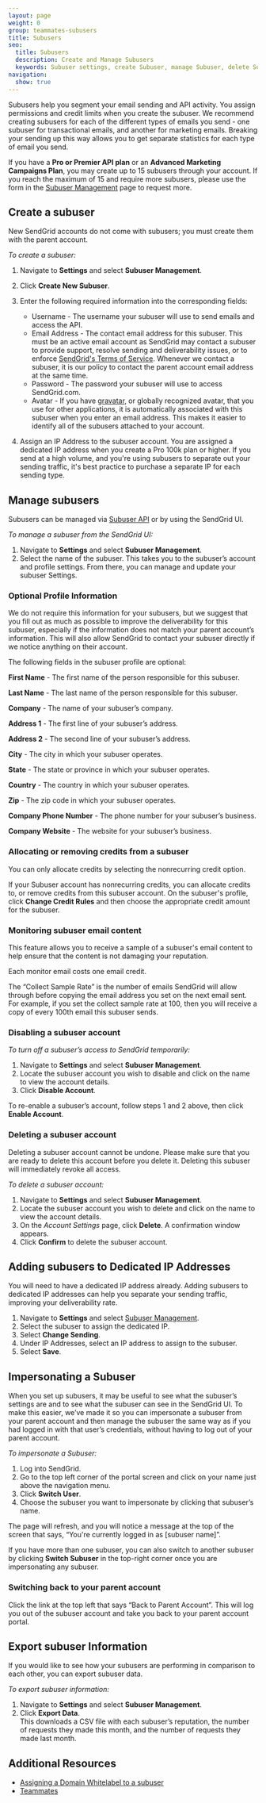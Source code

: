 ```yaml
---
layout: page
weight: 0
group: teammates-subusers
title: Subusers
seo:
  title: Subusers
  description: Create and Manage Subusers
  keywords: Subuser settings, create Subuser, manage Subuser, delete Subuser
navigation:
  show: true
---
```


Subusers help you segment your email sending and API activity. You assign permissions and credit limits when you create the subuser. We recommend creating subusers for each of the different types of emails you send - one subuser for transactional emails, and another for marketing emails. Breaking your sending up this way allows you to get separate statistics for each type of email you send.

<call-out>

If you have a **Pro or Premier API plan** or an **Advanced Marketing Campaigns Plan**, you may create up to 15 subusers through your account. If you reach the maximum of 15 and require more subusers, please use the form in the [Subuser Management](https://app.sendgrid.com/settings/subusers) page to request more.

</call-out>

##     Create a subuser

New SendGrid accounts do not come with subusers; you must create them with the parent account.

*To create a subuser:*

1. Navigate to **Settings** and select **Subuser Management**.
1. Click **Create New Subuser**.
1. Enter the following required information into the corresponding fields:
    * Username - The username your subuser will use to send emails and access the API.
    * Email Address - The contact email address for this subuser. This must be an active email account as SendGrid may contact a subuser to provide support, resolve sending and deliverability issues, or to enforce [SendGrid's Terms of Service](https://sendgrid.com/policies/tos/). Whenever we contact a subuser, it is our policy to contact the parent account email address at the same time.
    * Password - The password your subuser will use to access SendGrid.com.
    * Avatar - If you have [gravatar](http://gravatar.com), or globally recognized avatar, that you use for other applications, it is automatically associated with this subuser when you enter an email address. This makes it easier to identify all of the subusers attached to your account.


4. Assign an IP Address to the subuser account.
  You are assigned a dedicated IP address when you create a Pro 100k plan or higher. If you send at a high volume, and you're using subusers to separate out your sending traffic, it's best practice to purchase a separate IP for each sending type.

##     Manage subusers

Subusers can be managed via [Subuser API](https://sendgrid.api-docs.io/v3.0/Subusers-api) or by using the SendGrid UI.

*To manage a subuser from the SendGrid UI:*

1. Navigate to **Settings** and select **Subuser Management**.
1. Select the name of the subuser. This takes you to the subuser’s account and profile settings. From there, you can manage and update your subuser Settings.

###     Optional Profile Information

We do not require this information for your subusers, but we suggest that you fill out as much as possible to improve the deliverability for this subuser, especially if the information does not match your parent account’s information. This will also allow SendGrid to contact your subuser directly if we notice anything on their account.

The following fields in the subuser profile are optional:

**First Name** - The first name of the person responsible for this subuser.

**Last Name** - The last name of the person responsible for this subuser.

**Company** - The name of your subuser’s company.

**Address 1** - The first line of your subuser’s address.

**Address 2** - The second line of your subuser’s address.

**City** - The city in which your subuser operates.

**State** - The state or province in which your subuser operates.

**Country** - The country in which your subuser operates.

**Zip** - The zip code in which your subuser operates.

**Company Phone Number** - The phone number for your subuser’s business.

**Company Website** - The website for your subuser’s business.

###     Allocating or removing credits from a subuser

<call-out type="warning">

You can only allocate credits by selecting the nonrecurring credit option.

</call-out>

If your Subuser account has nonrecurring credits, you can allocate credits to, or remove credits from this subuser account. On the subuser's profile, click **Change Credit Rules** and then choose the appropriate credit amount for the subuser.

###     Monitoring subuser email content

This feature allows you to receive a sample of a subuser's email content to help ensure that the content is not damaging your reputation.

<call-out type="warning">

Each monitor email costs one email credit.

</call-out>

The “Collect Sample Rate” is the number of emails SendGrid will allow through before copying the email address you set on the next email sent. For example, if you set the collect sample rate at 100, then you will receive a copy of every 100th email this subuser sends.

###     Disabling a subuser account

*To turn off a subuser’s access to SendGrid temporarily:*

1. Navigate to **Settings** and select **Subuser Management**.
1. Locate the subuser account you wish to disable and click on the name to view the account details.
1. Click **Disable Account**.

To re-enable a subuser’s account, follow steps 1 and 2 above, then click **Enable Account**.

###     Deleting a subuser account

<call-out type="warning">

Deleting a subuser account cannot be undone. Please make sure that you are ready to delete this account before you delete it. Deleting this subuser will immediately revoke all access.

</call-out>

*To delete a subuser account:*

1. Navigate to **Settings** and select **Subuser Management**.
1. Locate the subuser account you wish to delete and click on the name to view the account details.
1. On the *Account Settings* page, click **Delete**.
   A confirmation window appears.
1. Click **Confirm** to delete the subuser account.

## Adding subusers to Dedicated IP Addresses

You will need to have a dedicated IP address already. Adding subusers to dedicated IP addresses can help you separate your sending traffic, improving your deliverability rate. 

1. Navigate to **Settings** and select [Subuser Management](https://app.sendgrid.com/settings/subusers).
1. Select the subuser to assign the dedicated IP.
1. Select **Change Sending**.
1. Under IP Addresses, select an IP address to assign to the subuser.
1. Select **Save**.

##     Impersonating a Subuser

When you set up subusers, it may be useful to see what the subuser’s settings are and to see what the subuser can see in the SendGrid UI.
To make this easier, we’ve made it so you can impersonate a subuser from your parent account and then manage the subuser the same way as if you had logged in with that user’s credentials, without having to log out of your parent account.

*To impersonate a Subuser:*

1. Log into SendGrid.
2. Go to the top left corner of the portal screen and click on your name just above the navigation menu.
3. Click **Switch User**.
4. Choose the subuser you want to impersonate by clicking that subuser’s name.

The page will refresh, and you will notice a message at the top of the screen that says, “You're currently logged in as [subuser name]”.

If you have more than one subuser, you can also switch to another subuser by clicking **Switch Subuser** in the top-right corner once you are impersonating any subuser.

###     Switching back to your parent account

Click the link at the top left that says “Back to Parent Account”. This will log you out of the subuser account and take you back to your parent account portal.

##     Export subuser Information

If you would like to see how your subusers are performing in comparison to each other, you can export subuser data.

*To export subuser information:*

1. Navigate to **Settings** and select **Subuser Management**.
1. Click **Export Data**.
 <br>This downloads a CSV file with each subuser’s reputation, the number of requests they made this month, and the number of requests they made last month.

##     Additional Resources

- [Assigning a Domain Whitelabel to a subuser]({{root_url}}/ui/account-and-settings/how-to-set-up-domain-authentication/#assigning-a-subuser)
- [Teammates]({{root_url}}/ui/account-and-settings/teammates/)
